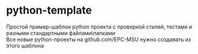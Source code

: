 # python-template

Простой пример-шаблон python проекта с проверкой стилей, тестами и разными стандартными файлами\папками  
Все новые python-проекты на github.com/EPC-MSU нужно создавать из этого шаблона
